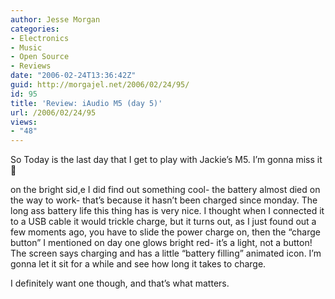 ```yaml
---
author: Jesse Morgan
categories:
- Electronics
- Music
- Open Source
- Reviews
date: "2006-02-24T13:36:42Z"
guid: http://morgajel.net/2006/02/24/95/
id: 95
title: 'Review: iAudio M5 (day 5)'
url: /2006/02/24/95
views:
- "48"
---
```


So Today is the last day that I get to play with Jackie’s M5. I’m gonna miss it 🙁

on the bright sid,e I did find out something cool- the battery almost died on the way to work- that’s because it hasn’t been charged since monday. The long ass battery life this thing has is very nice. I thought when I connected it to a USB cable it would trickle charge, but it turns out, as I just found out a few moments ago, you have to slide the power charge on, then the “charge button” I mentioned on day one glows bright red- it’s a light, not a button! The screen says charging and has a little “battery filling” animated icon. I’m gonna let it sit for a while and see how long it takes to charge.

I definitely want one though, and that’s what matters.